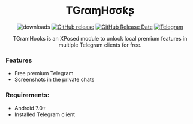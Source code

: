 <div align="center">
<h1>TGɾαɱHσσƙʂ</h1>

![downloads](https://img.shields.io/github/downloads/Xposed-Modules-Repo/com.simo.tgramhooks.HookInit/total)
[![GitHub release](https://img.shields.io/github/v/release/Xposed-Modules-Repo/com.simo.tgramhooks.HookInit)](https://github.com/Xposed-Modules-Repo/com.simo.tgramhooks.HookInit/releases)
[![GitHub Release Date](https://img.shields.io/github/release-date/Xposed-Modules-Repo/com.simo.tgramhooks.HookInit)](https://github.com/Xposed-Modules-Repo/ru.bluecat.yandexmapspatcher/releases)
[![Telegram](https://img.shields.io/badge/Telegram-Channel-blue.svg?logo=telegram)](https://t.me/TGramHooks)

<p>TGramHooks is an XPosed module to unlock local premium features in multiple Telegram clients for free.</a></p>
</div>

### Features
- Free premium Telegram 
- Screenshots in the private chats

### Requirements:
- Android 7.0+
- Installed Telegram client
